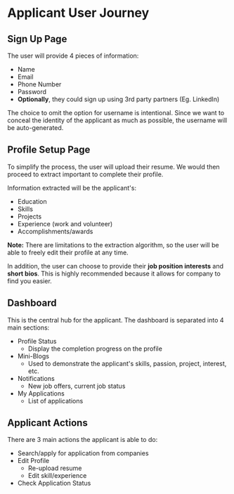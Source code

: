 # Applicant User Journey

## Sign Up Page

The user will provide 4 pieces of information:
- Name
- Email
- Phone Number
- Password
- **Optionally**, they could sign up using 3rd party partners (Eg. LinkedIn)

The choice to omit the option for username is intentional. Since we want to conceal the identity of the applicant as much as possible, the username will be auto-generated.

## Profile Setup Page

To simplify the process, the user will upload their resume. We would then proceed to extract important to complete their profile.

Information extracted will be the applicant's:
- Education
- Skills
- Projects
- Experience (work and volunteer)
- Accomplishments/awards

**Note:** There are limitations to the extraction algorithm, so the user will be able to freely edit their profile at any time.

In addition, the user can choose to provide their **job position interests** and **short bios**. This is highly recommended because it allows for company to find you easier.

## Dashboard

This is the central hub for the applicant. The dashboard is separated into 4 main sections:

- Profile Status
  - Display the completion progress on the profile
- Mini-Blogs
  - Used to demonstrate the applicant's skills, passion, project, interest, etc.
- Notifications
  - New job offers, current job status
- My Applications
  - List of applications

## Applicant Actions

There are 3 main actions the applicant is able to do:

- Search/apply for application from companies
- Edit Profile
  - Re-upload resume
  - Edit skill/experience
- Check Application Status


